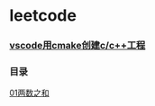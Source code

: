 # leetcode

### [vscode用cmake创建c/c++工程](https://code.visualstudio.com/docs/cpp/cmake-linux#_create-a-cmake-project)

### 目录
[01两数之和](0001/0001.cpp)